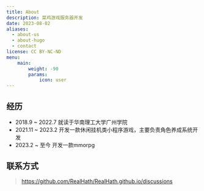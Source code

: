 ```yaml
---
title: About
description: 菜鸡游戏服务器开发
date: 2023-08-02
aliases:
  - about-us
  - about-hugo
  - contact
license: CC BY-NC-ND
menu:
    main: 
        weight: -90
        params:
            icon: user
---
```


## 经历
- 2018.9 ~ 2022.7 就读于华南理工大学广州学院
- 2021.11 ~ 2023.2 开发一款休闲挂机类小程序游戏，主要负责角色养成系统开发
- 2023.2 ~ 至今 开发一款mmorpg

## 联系方式
> https://github.com/RealHath/RealHath.github.io/discussions